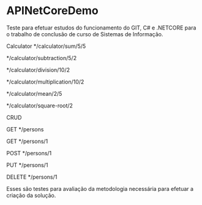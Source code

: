 # APINetCoreDemo
Teste para efetuar estudos do funcionamento do GIT, C# e .NETCORE para o trabalho de conclusão de curso de Sistemas de Informação.

Calculator
*/calculator/sum/5/5

*/calculator/subtraction/5/2

*/calculator/division/10/2

*/calculator/multiplication/10/2

*/calculator/mean/2/5

*/calculator/square-root/2

CRUD

GET */persons

GET */persons/1

POST */persons/1

PUT */persons/1

DELETE */persons/1

Esses são testes para avaliação da metodologia necessária para efetuar a criação da solução.
